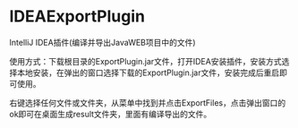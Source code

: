 # IDEAExportPlugin
IntelliJ IDEA插件(编译并导出JavaWEB项目中的文件)

使用方式：下载根目录的ExportPlugin.jar文件，打开IDEA安装插件，安装方式选择本地安装，在弹出的窗口选择下载的ExportPlugin.jar文件，安装完成后重启即可使用。


右键选择任何文件或文件夹，从菜单中找到并点击ExportFiles，点击弹出窗口的ok即可在桌面生成result文件夹，里面有编译导出的文件。
